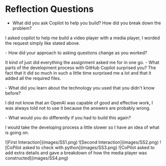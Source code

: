 # Reflection Questions
- What did you ask Copilot to help you build? How did you break down the problem?
<p> I asked copilot to help me build a video player with a media player, I  worded the request simply like stated above. <p>
- How did your approach to asking questions change as you worked?
<p>It kind of just did everything the assignment asked me for in one go.
- What parts of the development process with GitHub Copilot surprised you?
The fact that it did so much in such a little time surprised me a lot and that it added all the required files.<p>
- What did you learn about the technology you used that you didn't know before?
<p>I did not know that an OpenAI was capable of good and effective work, I was always told not to use it because the answers are probably wrong.<p>
- What would you do differently if you had to build this again?
<p>I would take the developing process a little slower so I have an idea of what is going on.<p>
![First Interaction](images/SS1.png)
![Second Interaction](images/SS2.png)
![CoPilot asked to check with python](images/SS3.png)
![CoPilot asked to add extra details and gave a breakdown of how the media player was constructed](images/SS4.png) 